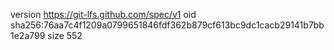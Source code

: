 version https://git-lfs.github.com/spec/v1
oid sha256:76aa7c4f1209a0799651846fdf362b879cf613bc9dc1cacb29141b7bb1e2a799
size 552
